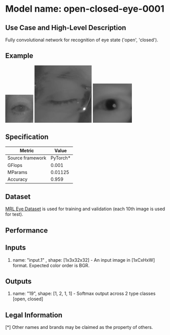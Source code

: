 # Model name: open-closed-eye-0001

## Use Case and High-Level Description

Fully convolutional network for recognition of eye state ('open', 'closed').

## Example

![](./1.png)
![](./2.png)
![](./3.png)

## Specification

| Metric                          | Value                                     |
|---------------------------------|-------------------------------------------|
| Source framework                | PyTorch*                                  |
| GFlops                          | 0.001                                     |
| MParams                         | 0.01125                                   |
| Accuracy                        | 0.959                                     |

## Dataset

[MRL Eye Dataset](http://mrl.cs.vsb.cz/eyedataset) is used for training and validation (each 10th image is used for test). 

## Performance

## Inputs

1. name: "input.1" , shape: [1x3x32x32] - An input image in [1xCxHxW] format. Expected color order is BGR.

## Outputs

1. name: "19", shape: [1, 2, 1, 1] - Softmax output across 2 type classes [open, closed]


## Legal Information
[*] Other names and brands may be claimed as the property of others.
